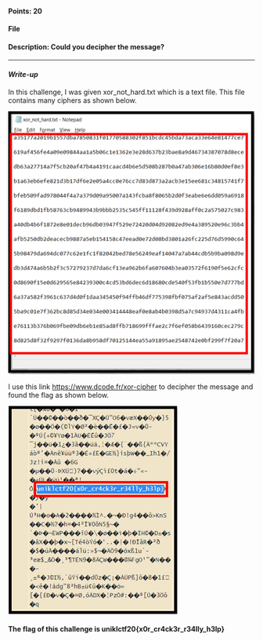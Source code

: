 #### Points: 20  

#### File


#### Description: Could you decipher the message?
---  
#### _Write-up_
In this challenge, I was given xor_not_hard.txt which is a text file. This file contains many ciphers as shown below.

![](pic1.PNG)

I use this link https://www.dcode.fr/xor-cipher to decipher the message and found the flag as shown below. 

![](pic2.PNG)

#### The flag of this challenge is uniklctf20{x0r_cr4ck3r_r34lly_h3lp}
